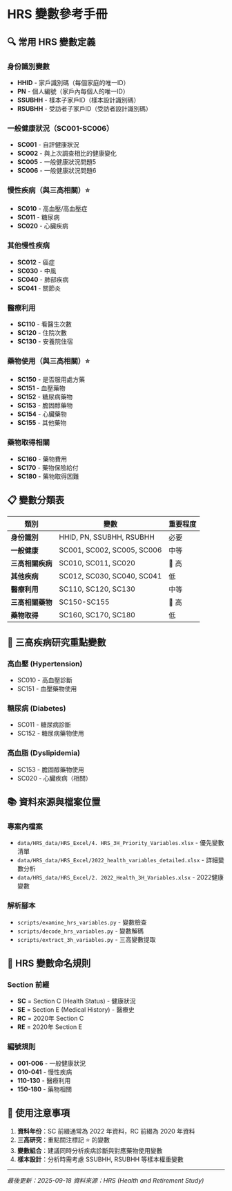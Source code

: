 # HRS 變數參考手冊

## 🔍 常用 HRS 變數定義

### 身份識別變數
- **HHID** - 家戶識別碼（每個家庭的唯一ID）
- **PN** - 個人編號（家戶內每個人的唯一ID）
- **SSUBHH** - 樣本子家戶ID（樣本設計識別碼）
- **RSUBHH** - 受訪者子家戶ID（受訪者設計識別碼）

### 一般健康狀況（SC001-SC006）
- **SC001** - 自評健康狀況
- **SC002** - 與上次調查相比的健康變化
- **SC005** - 一般健康狀況問題5
- **SC006** - 一般健康狀況問題6

### 慢性疾病（與三高相關）⭐
- **SC010** - 高血壓/高血壓症
- **SC011** - 糖尿病
- **SC020** - 心臟疾病

### 其他慢性疾病
- **SC012** - 癌症
- **SC030** - 中風
- **SC040** - 肺部疾病
- **SC041** - 關節炎

### 醫療利用
- **SC110** - 看醫生次數
- **SC120** - 住院次數
- **SC130** - 安養院住宿

### 藥物使用（與三高相關）⭐
- **SC150** - 是否服用處方藥
- **SC151** - 血壓藥物
- **SC152** - 糖尿病藥物
- **SC153** - 膽固醇藥物
- **SC154** - 心臟藥物
- **SC155** - 其他藥物

### 藥物取得相關
- **SC160** - 藥物費用
- **SC170** - 藥物保險給付
- **SC180** - 藥物取得困難

## 📋 變數分類表

| 類別 | 變數 | 重要程度 |
|------|------|----------|
| **身份識別** | HHID, PN, SSUBHH, RSUBHH | 必要 |
| **一般健康** | SC001, SC002, SC005, SC006 | 中等 |
| **三高相關疾病** | SC010, SC011, SC020 | 🔴 高 |
| **其他疾病** | SC012, SC030, SC040, SC041 | 低 |
| **醫療利用** | SC110, SC120, SC130 | 中等 |
| **三高相關藥物** | SC150-SC155 | 🔴 高 |
| **藥物取得** | SC160, SC170, SC180 | 低 |

## 🎯 三高疾病研究重點變數

### 高血壓 (Hypertension)
- SC010 - 高血壓診斷
- SC151 - 血壓藥物使用

### 糖尿病 (Diabetes)
- SC011 - 糖尿病診斷
- SC152 - 糖尿病藥物使用

### 高血脂 (Dyslipidemia)
- SC153 - 膽固醇藥物使用
- SC020 - 心臟疾病（相關）

## 📚 資料來源與檔案位置

### 專案內檔案
- `data/HRS_data/HRS_Excel/4. HRS_3H_Priority_Variables.xlsx` - 優先變數清單
- `data/HRS_data/HRS_Excel/2022_health_variables_detailed.xlsx` - 詳細變數分析
- `data/HRS_data/HRS_Excel/2. 2022_Health_3H_Variables.xlsx` - 2022健康變數

### 解析腳本
- `scripts/examine_hrs_variables.py` - 變數檢查
- `scripts/decode_hrs_variables.py` - 變數解碼
- `scripts/extract_3h_variables.py` - 三高變數提取

## 🔧 HRS 變數命名規則

### Section 前綴
- **SC** = Section C (Health Status) - 健康狀況
- **SE** = Section E (Medical History) - 醫療史
- **RC** = 2020年 Section C
- **RE** = 2020年 Section E

### 編號規則
- **001-006** - 一般健康狀況
- **010-041** - 慢性疾病
- **110-130** - 醫療利用
- **150-180** - 藥物相關

## 📝 使用注意事項

1. **資料年份**：SC 前綴通常為 2022 年資料，RC 前綴為 2020 年資料
2. **三高研究**：重點關注標記 ⭐ 的變數
3. **變數組合**：建議同時分析疾病診斷與對應藥物使用變數
4. **樣本設計**：分析時需考慮 SSUBHH, RSUBHH 等樣本權重變數

---
*最後更新：2025-09-18*
*資料來源：HRS (Health and Retirement Study)*